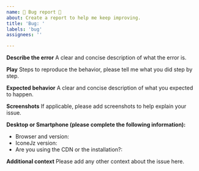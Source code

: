 ```yaml
---
name: 🐞 Bug report 🐞
about: Create a report to help me keep improving.
title: 'Bug: '
labels: 'bug'
assignees: ''

---
```


**Describe the error**
A clear and concise description of what the error is.

**Play**
Steps to reproduce the behavior, please tell me what you did step by step.

**Expected behavior**
A clear and concise description of what you expected to happen.

**Screenshots**
If applicable, please add screenshots to help explain your issue.

**Desktop or Smartphone (please complete the following information):**

- Browser and version:
- IconeJz version:
- Are you using the CDN or the installation?:

**Additional context**
Please add any other context about the issue here.
